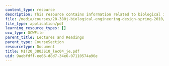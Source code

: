 ```yaml
---
content_type: resource
description: This resource contains information related to biological inflammation.
file: /media/courses/20-380j-biological-engineering-design-spring-2010/9aebfdffee66d8d734e607110574a96e_MIT20_380JS10_lec04_je.pdf
file_type: application/pdf
learning_resource_types: []
ocw_type: OCWFile
parent_title: Lectures and Readings
parent_type: CourseSection
resourcetype: Document
title: MIT20_380JS10_lec04_je.pdf
uid: 9aebfdff-ee66-d8d7-34e6-07110574a96e
---
```

